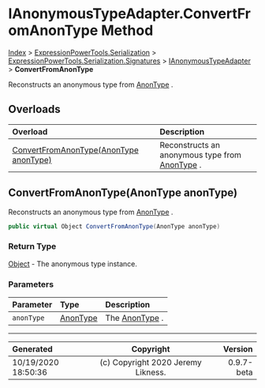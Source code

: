 ﻿# IAnonymousTypeAdapter.ConvertFromAnonType Method

[Index](../index.md) > [ExpressionPowerTools.Serialization](ExpressionPowerTools.Serialization.a.md) > [ExpressionPowerTools.Serialization.Signatures](ExpressionPowerTools.Serialization.Signatures.n.md) > [IAnonymousTypeAdapter](ExpressionPowerTools.Serialization.Signatures.IAnonymousTypeAdapter.i.md) > **ConvertFromAnonType**

Reconstructs an anonymous type from [AnonType](ExpressionPowerTools.Serialization.Serializers.AnonType.cs.md) .

## Overloads

| Overload | Description |
| :-- | :-- |
| [ConvertFromAnonType(AnonType anonType)](#convertfromanontypeanontype-anontype) | Reconstructs an anonymous type from [AnonType](ExpressionPowerTools.Serialization.Serializers.AnonType.cs.md) . |
## ConvertFromAnonType(AnonType anonType)

Reconstructs an anonymous type from [AnonType](ExpressionPowerTools.Serialization.Serializers.AnonType.cs.md) .

```csharp
public virtual Object ConvertFromAnonType(AnonType anonType)
```

### Return Type

 [Object](https://docs.microsoft.com/dotnet/api/system.object)  - The anonymous type instance.

### Parameters

| Parameter | Type | Description |
| :-- | :-- | :-- |
| `anonType` | [AnonType](ExpressionPowerTools.Serialization.Serializers.AnonType.cs.md) | The [AnonType](ExpressionPowerTools.Serialization.Serializers.AnonType.cs.md) . |



---

| Generated | Copyright | Version |
| :-- | :-: | --: |
| 10/19/2020 18:50:36 | (c) Copyright 2020 Jeremy Likness. | 0.9.7-beta |
